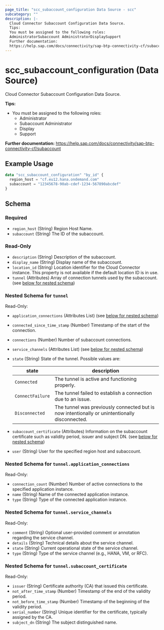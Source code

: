 ```yaml
---
page_title: "scc_subaccount_configuration Data Source - scc"
subcategory: ""
description: |-
  Cloud Connector Subaccount Configuration Data Source.
  Tips:
  You must be assigned to the following roles:
  AdministratorSubaccount AdministratorDisplaySupport
  Further documentation:
  https://help.sap.com/docs/connectivity/sap-btp-connectivity-cf/subaccount
---
```


# scc_subaccount_configuration (Data Source)

Cloud Connector Subaccount Configuration Data Source.
				
__Tips:__
* You must be assigned to the following roles:
	* Administrator
	* Subaccount Administrator
	* Display
	* Support

__Further documentation:__
<https://help.sap.com/docs/connectivity/sap-btp-connectivity-cf/subaccount>

## Example Usage

```terraform
data "scc_subaccount_configuration" "by_id" {
  region_host = "cf.eu12.hana.ondemand.com"
  subaccount = "12345678-90ab-cdef-1234-567890abcdef"
}
```

<!-- schema generated by tfplugindocs -->
## Schema

### Required

- `region_host` (String) Region Host Name.
- `subaccount` (String) The ID of the subaccount.

### Read-Only

- `description` (String) Description of the subaccount.
- `display_name` (String) Display name of the subaccount.
- `location_id` (String) Location identifier for the Cloud Connector instance. This property is not available if the default location ID is in use.
- `tunnel` (Attributes) Array of connection tunnels used by the subaccount. (see [below for nested schema](#nestedatt--tunnel))

<a id="nestedatt--tunnel"></a>
### Nested Schema for `tunnel`

Read-Only:

- `application_connections` (Attributes List) (see [below for nested schema](#nestedatt--tunnel--application_connections))
- `connected_since_time_stamp` (Number) Timestamp of the start of the connection.
- `connections` (Number) Number of subaccount connections.
- `service_channels` (Attributes List) (see [below for nested schema](#nestedatt--tunnel--service_channels))
- `state` (String) State of the tunnel. Possible values are: 

  | state | description | 
  | --- | --- | 
  | `Connected` | The tunnel is active and functioning properly. | 
  | `ConnectFailure` | The tunnel failed to establish a connection due to an issue. | 
  | `Disconnected` | The tunnel was previously connected but is now intentionally or unintentionally disconnected. |
- `subaccount_certificate` (Attributes) Information on the subaccount certificate such as validity period, issuer and subject DN. (see [below for nested schema](#nestedatt--tunnel--subaccount_certificate))
- `user` (String) User for the specified region host and subaccount.

<a id="nestedatt--tunnel--application_connections"></a>
### Nested Schema for `tunnel.application_connections`

Read-Only:

- `connection_count` (Number) Number of active connections to the specified application instance.
- `name` (String) Name of the connected application instance.
- `type` (String) Type of the connected application instance.


<a id="nestedatt--tunnel--service_channels"></a>
### Nested Schema for `tunnel.service_channels`

Read-Only:

- `comment` (String) Optional user-provided comment or annotation regarding the service channel.
- `details` (String) Technical details about the service channel.
- `state` (String) Current operational state of the service channel.
- `type` (String) Type of the service channel (e.g., HANA, VM, or RFC).


<a id="nestedatt--tunnel--subaccount_certificate"></a>
### Nested Schema for `tunnel.subaccount_certificate`

Read-Only:

- `issuer` (String) Certificate authority (CA) that issued this certificate.
- `not_after_time_stamp` (Number) Timestamp of the end of the validity period.
- `not_before_time_stamp` (Number) Timestamp of the beginning of the validity period.
- `serial_number` (String) Unique identifier for the certificate, typically assigned by the CA.
- `subject_dn` (String) The subject distinguished name.
